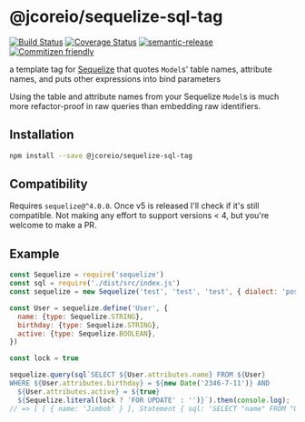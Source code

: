 # @jcoreio/sequelize-sql-tag

[![Build Status](https://travis-ci.org/jcoreio/sequelize-sql-tag.svg?branch=master)](https://travis-ci.org/jcoreio/sequelize-sql-tag)
[![Coverage Status](https://codecov.io/gh/jcoreio/sequelize-sql-tag/branch/master/graph/badge.svg)](https://codecov.io/gh/jcoreio/sequelize-sql-tag)
[![semantic-release](https://img.shields.io/badge/%20%20%F0%9F%93%A6%F0%9F%9A%80-semantic--release-e10079.svg)](https://github.com/semantic-release/semantic-release)
[![Commitizen friendly](https://img.shields.io/badge/commitizen-friendly-brightgreen.svg)](http://commitizen.github.io/cz-cli/)

a template tag for [Sequelize](docs.sequelizejs.com) that quotes `Model`s' table
names, attribute names, and puts other expressions into bind parameters

Using the table and attribute names from your Sequelize `Model`s is much more
refactor-proof in raw queries than embedding raw identifiers.

## Installation

```sh
npm install --save @jcoreio/sequelize-sql-tag
```

## Compatibility

Requires `sequelize@^4.0.0`.  Once v5 is released I'll check if it's still
compatible.  Not making any effort to support versions < 4, but you're welcome
to make a PR.

## Example

```js
const Sequelize = require('sequelize')
const sql = require('./dist/src/index.js')
const sequelize = new Sequelize('test', 'test', 'test', { dialect: 'postgres', logging: false })

const User = sequelize.define('User', {
  name: {type: Sequelize.STRING},
  birthday: {type: Sequelize.STRING},
  active: {type: Sequelize.BOOLEAN},
})

const lock = true

sequelize.query(sql`SELECT ${User.attributes.name} FROM ${User}
WHERE ${User.attributes.birthday} = ${new Date('2346-7-11')} AND
  ${User.attributes.active} = ${true}
  ${Sequelize.literal(lock ? 'FOR UPDATE' : '')}`).then(console.log);
// => [ [ { name: 'Jimbob' } ], Statement { sql: 'SELECT "name" FROM "Users" WHERE "birthday" = $1 AND "active" = $2 FOR UPDATE' } ]
```
